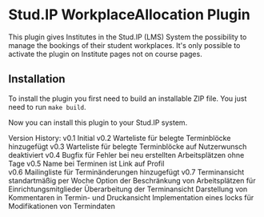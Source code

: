 Stud.IP WorkplaceAllocation Plugin
=
This plugin gives Institutes in the Stud.IP (LMS) System the possibility to manage the bookings of their student workplaces.
It's only possible to activate the plugin on Institute pages not on course pages.

Installation
-
To install the plugin you first need to build an installable ZIP file.
You just need to run `make build`.

Now you can install this plugin to your Stud.IP system.

Version History:
v0.1
Initial
v0.2
Warteliste für belegte Terminblöcke hinzugefügt
v0.3
Warteliste für belegte Terminblöcke auf Nutzerwunsch deaktiviert
v0.4
Bugfix für Fehler bei neu erstellten Arbeitsplätzen ohne Tage
v0.5
Name bei Terminen ist Link auf Profil  
v0.6
Mailingliste für Terminänderungen hinzugefügt
v0.7
Terminansicht standartmäßig per Woche
Option der Beschränkung von Arbeitsplätzen für Einrichtungsmitglieder
Überarbeitung der Terminansicht
Darstellung von Kommentaren in Termin- und Druckansicht
Implementation eines locks für Modifikationen von Termindaten
